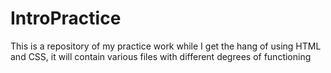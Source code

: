 # IntroPractice
This is a repository of my practice work while I get the hang of using HTML and CSS, it will contain various files with different degrees of functioning
